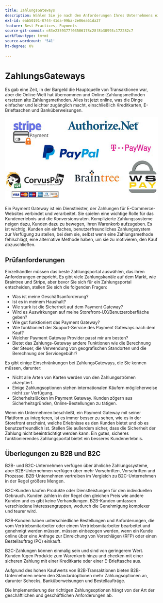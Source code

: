 ```yaml
---
title: ZahlungsGateways
description: Wählen Sie je nach den Anforderungen Ihres Unternehmens einen Payment Gateway Provider für Ihr E-Commerce-Projekt aus.
exl-id: eab50191-0744-41da-99ba-2e06ea61da27
feature: Best Practices, Payments
source-git-commit: e83e2359377f03506178c28f8b30993c172282c7
workflow-type: tm+mt
source-wordcount: '541'
ht-degree: 0%

---
```


# ZahlungsGateways

Es gab eine Zeit, in der Bargeld die Hauptquelle von Transaktionen war, aber die Online-Welt hat übernommen und Online-Zahlungsmethoden ersetzen alte Zahlungsmethoden. Alles ist jetzt online, was die Dinge einfacher und leichter zugänglich macht, einschließlich Kreditkarten, E-Brieftaschen und Banküberweisungen.

![Logos des Payment Gateway Providers](../../assets/playbooks/payment-gateways.png)

Ein Payment Gateway ist ein Dienstleister, der Zahlungen für E-Commerce-Websites verbindet und verarbeitet. Sie spielen eine wichtige Rolle für das Kundenerlebnis und die Konversionsraten. Komplizierte Zahlungssysteme neigen dazu, Kunden dazu zu bewegen, ihren Warenkorb aufzugeben. Es ist wichtig, Kunden ein einfaches, benutzerfreundliches Zahlungssystem zur Verfügung zu stellen, bei dem sie, selbst wenn eine Zahlungsmethode fehlschlägt, eine alternative Methode haben, um sie zu motivieren, den Kauf abzuschließen.

## Prüfanforderungen

Einzelhändler müssen das beste Zahlungsportal auswählen, das ihren Anforderungen entspricht. Es gibt viele Zahlungskanäle auf dem Markt, wie Braintree und Stripe, aber bevor Sie sich für ein Zahlungsportal entscheiden, stellen Sie sich die folgenden Fragen:

- Was ist meine Geschäftsanforderung?
- Ist es in meinem Haushalt?
- Wie stark ist die Sicherheit auf dem Payment Gateway?
- Wird es Auswirkungen auf meine Storefront-UX/Benutzeroberfläche geben?
- Wie gut funktioniert das Payment Gateway?
- Wie funktioniert der Support-Service des Payment Gateways nach dem Kauf?
- Welcher Payment Gateway Provider passt mir am besten?
- Bietet das Zahlungs-Gateway andere Funktionen wie die Berechnung der Steuer, die Verwendung von geografischen Standorten und die Berechnung der Servicegebühr?

Es gibt einige Einschränkungen bei ZahlungsGateways, die Sie kennen müssen, darunter:

- Nicht alle Arten von Karten werden von den Zahlungsströmen akzeptiert.
- Einige Zahlungsoptionen stehen internationalen Käufern möglicherweise nicht zur Verfügung.
- Sicherheitslücken im Payment Gateway. Kunden zögern aus Sicherheitsgründen, Online-Bestellungen zu tätigen.

Wenn ein Unternehmen beschließt, ein Payment Gateway mit seiner Plattform zu integrieren, ist es immer besser zu sehen, wie es in der Storefront erscheint, welche Erlebnisse es den Kunden bietet und ob es benutzerfreundlich ist. Stellen Sie außerdem sicher, dass die Sicherheit der Zahlung nicht beeinträchtigt werden kann. Ein gutes, sicheres funktionierendes Zahlungsportal bietet ein besseres Kundenerlebnis.

## Überlegungen zu B2B und B2C

B2B- und B2C-Unternehmen verfügen über ähnliche Zahlungssysteme, aber B2B-Unternehmen verfügen über mehr Vorschriften, Vorschriften und Prozesse. B2B-Unternehmen vertreiben im Vergleich zu B2C-Unternehmen in der Regel größere Mengen.

B2C-Kunden kaufen Produkte oder Dienstleistungen für den individuellen Gebrauch. Kunden zahlen in der Regel den gleichen Preis wie andere Kunden und es gibt keine Verhandlungen. B2B-Kunden umfassen verschiedene
Interessengruppen, wodurch die Genehmigung komplexer und teurer wird.

B2B-Kunden haben unterschiedliche Bestellungen und Anforderungen, die vom Vertriebsmitarbeiter oder einem Vertriebsmitarbeiter bearbeitet und genehmigt werden müssen, müssen einbezogen werden, wenn ein Kunde online über eine Anfrage zur Einreichung von Vorschlägen (RFP) oder einen Bestellauftrag (PO) einkauft.

B2C-Zahlungen können einmalig sein und sind von geringerem Wert. Kunden fügen Produkte zum Warenkorb hinzu und checken mit einer sicheren Zahlung mit einer Kreditkarte oder einer E-Brieftasche aus.

Aufgrund des hohen Kaufwerts von B2B-Transaktionen bieten B2B-Unternehmen neben den Standardoptionen mehr Zahlungsoptionen an, darunter Schecks, Banküberweisungen und Bestellaufträge.

Die Implementierung der richtigen Zahlungsoptionen hängt von der Art der geschäftlichen und geschäftlichen Anforderungen ab.
